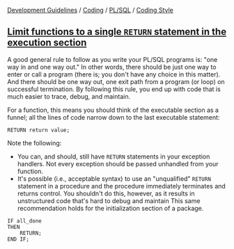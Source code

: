 [Development Guidelines](../../../../README.md) / [Coding](../../../../README.md#coding) / [PL/SQL](../../../../README.md#coding_pl_sql) / [Coding Style](../../../../doc/coding/pl_sql/coding_style.md)

## [Limit functions to a single `RETURN` statement in the execution section](../../../../doc/coding/pl_sql/coding_style.md#SingleReturn)

A good general rule to follow as you write your PL/SQL programs is: "one way in and one way out." In other words, there should be just one way to enter or call a program (there is; you don't have any choice in this matter). And there should be one way out, one exit path from a program (or loop) on successful termination. By following this rule, you end up with code that is much easier to trace, debug, and
maintain.

For a function, this means you should think of the executable section as a funnel; all the lines of code narrow down to the last executable statement:

```PLSQL
RETURN return value;
```

Note the following:
- You can, and should, still have `RETURN` statements in your exception handlers. Not every exception should be passed unhandled from your function.
- It's possible (i.e., acceptable syntax) to use an "unqualified" `RETURN` statement in a procedure and the procedure immediately terminates and returns control. You shouldn't do this, however, as it results in unstructured code that's hard to debug and maintain This same recommendation holds for the initialization section of a package.

```PLSQL
IF all_done
THEN
    RETURN;
END IF;
```
